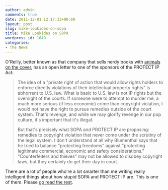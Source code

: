 ```yaml
---
author: admin
comments: true
date: 2011-12-01 12:17:33+00:00
layout: post
slug: mike-loukides-on-sopa
title: Mike Loukides on SOPA
wordpress_id: 1049
categories:
- The News
---
```


O'Reilly, better known as that company that sells nerdy books with [animals on the cover](http://en.wikipedia.org/wiki/O%27Reilly_Media#Animal_books), has an open letter to one of the sponsors of the PROTECT IP Act:

> The idea of a "private right of action that would allow rights holders to enforce directly violations of their intellectual property rights" is abhorrent to U.S. law. What is basic to U.S. law is not IP rights but the oversight of the courts. If someone were to attempt to murder me, a much more serious (if less economic) crime than copyright violation, I would not have the right to pursue remedies outside of the court system. That's revenge, and while we may glorify revenge in our pop culture, it's important that it's illegal. 
>
> But that's precisely what SOPA and PROTECT IP are proposing: remedies to copyright violation that never come under the scrutiny of the legal system. I don't understand at all why Blumenthal says that he tried to balance "protecting freedoms" against "protecting legitimate commercial, economic and safety considerations." "Counterfeiters and thieves" may not be allowed to disobey copyright laws, but they certainly do get their day in court.

There are a lot of people who're a lot smarter than me writing really intelligent things about how stupid SOPA and PROTECT IP are. This is one of them. Please [go read the rest](http://radar.oreilly.com/2011/11/an-open-response-to-sen-blumen.html).
